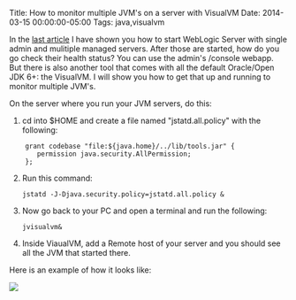 Title: How to monitor multiple JVM's on a server with VisualVM
Date: 2014-03-15 00:00:00-05:00
Tags: java,visualvm


In the [last article](https://zemian.github.io/2014/03/how-to-start-multiple-weblogic-managed.html) I have shown you how to start WebLogic Server with single admin and mulitiple managed servers. After those are started, how do you go check their health status? You can use the admin's /console webapp. But there  is also another tool that comes with all the default Oracle/Open JDK 6+: the VisualVM. I will show you how to get that up and running to monitor multiple JVM's.

On the server where you run your JVM servers, do this:

1. cd into $HOME and create a file named "jstatd.all.policy" with the following:
```
    grant codebase "file:${java.home}/../lib/tools.jar" {
       permission java.security.AllPermission;
    };
```

2. Run this command:

    `jstatd -J-Djava.security.policy=jstatd.all.policy &`

3. Now go back to your PC and open a terminal and run the following:

    `jvisualvm&`

4. Inside ViaualVM, add a Remote host of your server and you should see all the JVM that started there.

Here is an example of how it looks like:

![](/images/posts/2014/visualvm.png)

